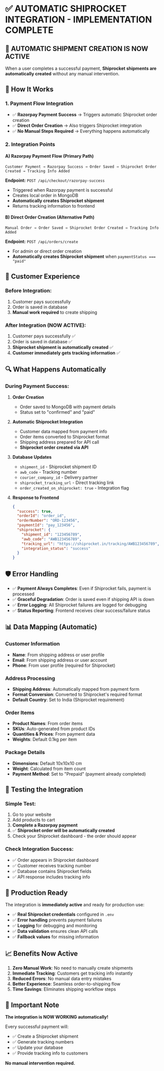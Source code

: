 # ✅ AUTOMATIC SHIPROCKET INTEGRATION - IMPLEMENTATION COMPLETE

## 🎯 **AUTOMATIC SHIPMENT CREATION IS NOW ACTIVE**

When a user completes a successful payment, **Shiprocket shipments are automatically created** without any manual intervention.

## 🔄 **How It Works**

### 1. **Payment Flow Integration**
- ✅ **Razorpay Payment Success** → Triggers automatic Shiprocket order creation
- ✅ **Direct Order Creation** → Also triggers Shiprocket integration
- ✅ **No Manual Steps Required** → Everything happens automatically

### 2. **Integration Points**

#### **A) Razorpay Payment Flow** (Primary Path)
```
Customer Payment → Razorpay Success → Order Saved → Shiprocket Order Created → Tracking Info Added
```

**Endpoint:** `POST /api/checkout/razorpay-success`
- Triggered when Razorpay payment is successful
- Creates local order in MongoDB
- **Automatically creates Shiprocket shipment**
- Returns tracking information to frontend

#### **B) Direct Order Creation** (Alternative Path)
```
Manual Order → Order Saved → Shiprocket Order Created → Tracking Info Added
```

**Endpoint:** `POST /api/orders/create`
- For admin or direct order creation
- **Automatically creates Shiprocket shipment** when `paymentStatus === "paid"`

## 📱 **Customer Experience**

### Before Integration:
1. Customer pays successfully
2. Order is saved in database
3. **Manual work required** to create shipping

### After Integration (NOW ACTIVE):
1. Customer pays successfully ✅
2. Order is saved in database ✅
3. **Shiprocket shipment is automatically created** ✅
4. **Customer immediately gets tracking information** ✅

## 🔍 **What Happens Automatically**

### **During Payment Success:**

1. **Order Creation**
   - Order saved to MongoDB with payment details
   - Status set to "confirmed" and "paid"

2. **Automatic Shiprocket Integration**
   - Customer data mapped from payment info
   - Order items converted to Shiprocket format
   - Shipping address prepared for API call
   - **Shiprocket order created via API**

3. **Database Updates**
   - `shipment_id` - Shiprocket shipment ID
   - `awb_code` - Tracking number
   - `courier_company_id` - Delivery partner
   - `shiprocket_tracking_url` - Direct tracking link
   - `order_created_on_shiprocket: true` - Integration flag

4. **Response to Frontend**
   ```json
   {
     "success": true,
     "orderId": "order_id",
     "orderNumber": "ORD-123456",
     "paymentId": "pay_123456",
     "shiprocket": {
       "shipment_id": "123456789",
       "awb_code": "AWB123456789",
       "tracking_url": "https://shiprocket.in/tracking/AWB123456789",
       "integration_status": "success"
     }
   }
   ```

## 🛡️ **Error Handling**

- ✅ **Payment Always Completes**: Even if Shiprocket fails, payment is processed
- ✅ **Graceful Degradation**: Order is saved even if shipping API is down
- ✅ **Error Logging**: All Shiprocket failures are logged for debugging
- ✅ **Status Reporting**: Frontend receives clear success/failure status

## 📊 **Data Mapping (Automatic)**

### **Customer Information**
- **Name**: From shipping address or user profile
- **Email**: From shipping address or user account
- **Phone**: From user profile (required for Shiprocket)

### **Address Processing**
- **Shipping Address**: Automatically mapped from payment form
- **Format Conversion**: Converted to Shiprocket's required format
- **Default Country**: Set to India (Shiprocket requirement)

### **Order Items**
- **Product Names**: From order items
- **SKUs**: Auto-generated from product IDs
- **Quantities & Prices**: From payment data
- **Weights**: Default 0.1kg per item

### **Package Details**
- **Dimensions**: Default 10x10x10 cm
- **Weight**: Calculated from item count
- **Payment Method**: Set to "Prepaid" (payment already completed)

## 🧪 **Testing the Integration**

### **Simple Test:**
1. Go to your website
2. Add products to cart
3. **Complete a Razorpay payment**
4. ✅ **Shiprocket order will be automatically created**
5. Check your Shiprocket dashboard - the order should appear

### **Check Integration Success:**
- ✅ Order appears in Shiprocket dashboard
- ✅ Customer receives tracking number
- ✅ Database contains Shiprocket fields
- ✅ API response includes tracking info

## 🚀 **Production Ready**

The integration is **immediately active** and ready for production use:

- ✅ **Real Shiprocket credentials** configured in `.env`
- ✅ **Error handling** prevents payment failures
- ✅ **Logging** for debugging and monitoring
- ✅ **Data validation** ensures clean API calls
- ✅ **Fallback values** for missing information

## 📈 **Benefits Now Active**

1. **Zero Manual Work**: No need to manually create shipments
2. **Immediate Tracking**: Customers get tracking info instantly
3. **Reduced Errors**: No manual data entry mistakes
4. **Better Experience**: Seamless order-to-shipping flow
5. **Time Savings**: Eliminates shipping workflow steps

## 🔔 **Important Note**

**The integration is NOW WORKING automatically!** 

Every successful payment will:
- ✅ Create a Shiprocket shipment
- ✅ Generate tracking numbers
- ✅ Update your database
- ✅ Provide tracking info to customers

**No manual intervention required.**
